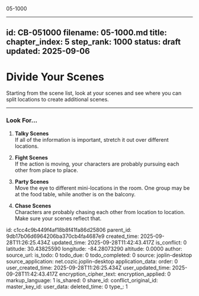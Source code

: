 05-1000

---
id: CB-051000
filename: 05-1000.md
title: 
chapter_index: 5
step_rank: 1000
status: draft
updated: 2025-09-06
---

# Divide Your Scenes

Starting from the scene list, look at your scenes and see where you can split locations to create additional scenes.

---

### **Look For...**

1. **Talky Scenes**  
   If all of the information is important, stretch it out over different locations.  

2. **Fight Scenes**  
   If the action is moving, your characters are probably pursuing each other from place to place.  

3. **Party Scenes**  
   Move the eye to different mini-locations in the room. One group may be at the food table, while another is on the balcony.  

4. **Chase Scenes**  
   Characters are probably chasing each other from location to location. Make sure your scenes reflect that.  


id: c1cc4c9b449f4af18b8f41fa86d25806
parent_id: 9db17b06d6964206ba370cb4fa4687e9
created_time: 2025-09-28T11:26:25.434Z
updated_time: 2025-09-28T11:42:43.417Z
is_conflict: 0
latitude: 30.43825590
longitude: -84.28073290
altitude: 0.0000
author: 
source_url: 
is_todo: 0
todo_due: 0
todo_completed: 0
source: joplin-desktop
source_application: net.cozic.joplin-desktop
application_data: 
order: 0
user_created_time: 2025-09-28T11:26:25.434Z
user_updated_time: 2025-09-28T11:42:43.417Z
encryption_cipher_text: 
encryption_applied: 0
markup_language: 1
is_shared: 0
share_id: 
conflict_original_id: 
master_key_id: 
user_data: 
deleted_time: 0
type_: 1
